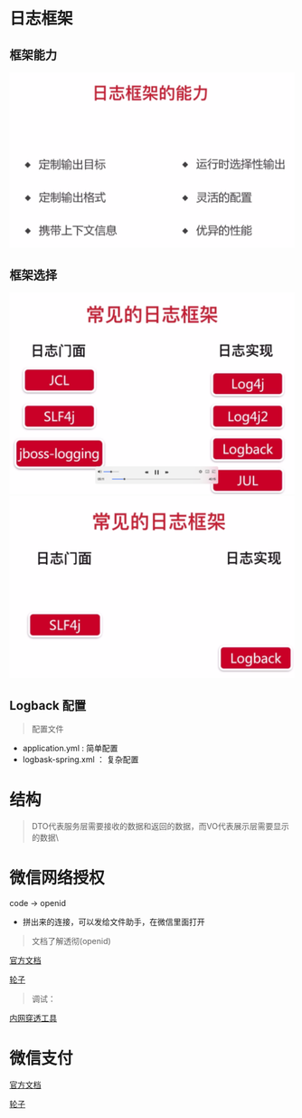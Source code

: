 # 日志框架

## 框架能力
![框架能力](./doc/img_01.png )

## 框架选择

![框架能力](./doc/img_02.png )
![最佳搭配](./doc/img_03.png )

## Logback 配置

> 配置文件

- application.yml : 简单配置
- logbask-spring.xml ： 复杂配置
 
# 结构

> DTO代表服务层需要接收的数据和返回的数据，而VO代表展示层需要显示的数据\

# 微信网络授权

code -> openid 

- 拼出来的连接，可以发给文件助手，在微信里面打开 

> 文档了解透彻(openid)

[官方文档](https://mp.weixin.qq.com/wiki)

[轮子](https://github.com/Wechat-Group/weixin-java-tools)

> 调试：

[内网穿透工具](https://natapp.cn)

# 微信支付

[官方文档](https://pay.weixin.qq.com/wiki)

[轮子](https://github.com/Pay-Group/best/-pay-sdk)